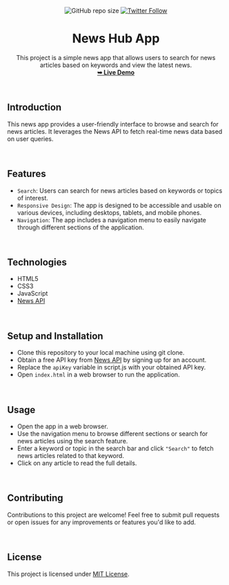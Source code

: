 <div align="center">

![GitHub repo size](https://img.shields.io/github/repo-size/Pranav-Jadhav09/news-hub-app)
[![Twitter Follow](https://img.shields.io/twitter/follow/Pranav_Jadhav09?style=social)](https://twitter.com/Pranav_Jadhav09)

# News Hub App

This project is a simple news app that allows users to search for news articles based on keywords and view the latest news.<br />
<a href="https://nes-hub-ap-site.onrender.com/"><strong>➥ Live Demo</strong></a>

</div>

<br/>

## Introduction

This news app provides a user-friendly interface to browse and search for news articles. It leverages the News API to fetch real-time news data based on user queries.

<br/>

## Features

- `Search`: Users can search for news articles based on keywords or topics of interest.
- `Responsive Design`: The app is designed to be accessible and usable on various devices, including desktops, tablets, and mobile phones.
- `Navigation`: The app includes a navigation menu to easily navigate through different sections of the application.

<br/>

## Technologies

- HTML5
- CSS3
- JavaScript
- [News API](https://newsapi.org)

<br/>

## Setup and Installation

- Clone this repository to your local machine using git clone.
- Obtain a free API key from [News API](https://newsapi.org) by signing up for an account.
- Replace the `apiKey` variable in script.js with your obtained API key.
- Open `index.html` in a web browser to run the application.

<br/>

## Usage

- Open the app in a web browser.
- Use the navigation menu to browse different sections or search for news articles using the search feature.
- Enter a keyword or topic in the search bar and click `"Search"` to fetch news articles related to that keyword.
- Click on any article to read the full details.

<br/>

## Contributing

Contributions to this project are welcome! Feel free to submit pull requests or open issues for any improvements or features you'd like to add.

<br />

## License

This project is licensed under [MIT License](./LICENSE).

